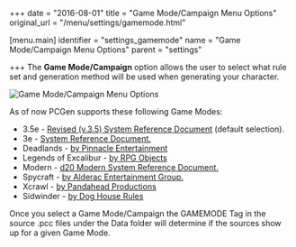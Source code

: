 +++
date = "2016-08-01"
title = "Game Mode/Campaign Menu Options"
original_url = "/menu/settings/gamemode.html"

[menu.main]
    identifier = "settings_gamemode"
    name = "Game Mode/Campaign Menu Options"
    parent = "settings"
    
+++
The **Game Mode/Campaign** option allows the user to select what rule
set and generation method will be used when generating your character.

![Game Mode/Campaign Menu
Options](../../images/menus/settings_gamemode.png)

As of now PCGen supports these following Game Modes:

-   3.5e - [Revised (v.3.5) System Reference
    Document](http://www.wizards.com/D20/article.asp?x=srd35)
    (default selection).
-   3e - [System
    Reference Document.](http://groups.yahoo.com/group/pcgen/files/3.0%20SRD/)
-   Deadlands - [by Pinnacle
    Entertainment](http://www.peginc.com/index.htm)
-   Legends of Excalibur - [by RPG Objects](http://www.rpgobjects.com/)
-   Modern - [d20 Modern System
    Reference Document.](http://www.wizards.com/D20/article.asp?x=msrd)
-   Spycraft - [by Alderac
    Entertainment Group.](http://www.spycraftrpg.com/)
-   Xcrawl - [by Pandahead Productions](http://www.pandahead.com/)
-   Sidwinder - [by Dog House Rules](http://www.doghouserules.net/)

Once you select a Game Mode/Campaign the GAMEMODE Tag in the source .pcc
files under the Data folder will determine if the sources show up for a
given Game Mode.



